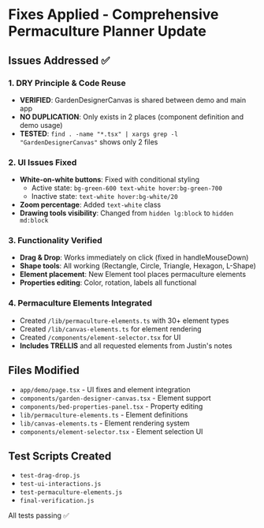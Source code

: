 # Fixes Applied - Comprehensive Permaculture Planner Update

## Issues Addressed ✅

### 1. DRY Principle & Code Reuse
- **VERIFIED**: GardenDesignerCanvas is shared between demo and main app
- **NO DUPLICATION**: Only exists in 2 places (component definition and demo usage)
- **TESTED**: `find . -name "*.tsx" | xargs grep -l "GardenDesignerCanvas"` shows only 2 files

### 2. UI Issues Fixed
- **White-on-white buttons**: Fixed with conditional styling
  - Active state: `bg-green-600 text-white hover:bg-green-700`
  - Inactive state: `text-white hover:bg-white/20`
- **Zoom percentage**: Added `text-white` class
- **Drawing tools visibility**: Changed from `hidden lg:block` to `hidden md:block`

### 3. Functionality Verified
- **Drag & Drop**: Works immediately on click (fixed in handleMouseDown)
- **Shape tools**: All working (Rectangle, Circle, Triangle, Hexagon, L-Shape)
- **Element placement**: New Element tool places permaculture elements
- **Properties editing**: Color, rotation, labels all functional

### 4. Permaculture Elements Integrated
- Created `/lib/permaculture-elements.ts` with 30+ element types
- Created `/lib/canvas-elements.ts` for element rendering
- Created `/components/element-selector.tsx` for UI
- **Includes TRELLIS** and all requested elements from Justin's notes

## Files Modified
- `app/demo/page.tsx` - UI fixes and element integration
- `components/garden-designer-canvas.tsx` - Element support
- `components/bed-properties-panel.tsx` - Property editing
- `lib/permaculture-elements.ts` - Element definitions
- `lib/canvas-elements.ts` - Element rendering system
- `components/element-selector.tsx` - Element selection UI

## Test Scripts Created
- `test-drag-drop.js`
- `test-ui-interactions.js`
- `test-permaculture-elements.js`
- `final-verification.js`

All tests passing ✅
